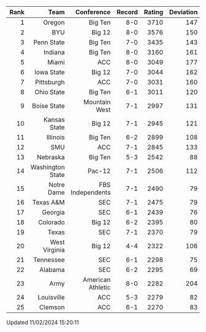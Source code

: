 | Rank  | Team                 | Conference           | Record   | Rating | Deviation |
| ---:  | ---:                 | ---:                 | ---:     | ---:   | ---:      |
| 1     | Oregon               | Big Ten              | 8-0      | 3710   | 147       |
| 2     | BYU                  | Big 12               | 8-0      | 3576   | 150       |
| 3     | Penn State           | Big Ten              | 7-0      | 3435   | 143       |
| 4     | Indiana              | Big Ten              | 8-0      | 3160   | 161       |
| 5     | Miami                | ACC                  | 8-0      | 3049   | 177       |
| 6     | Iowa State           | Big 12               | 7-0      | 3044   | 162       |
| 7     | Pittsburgh           | ACC                  | 7-0      | 3031   | 160       |
| 8     | Ohio State           | Big Ten              | 6-1      | 3011   | 120       |
| 9     | Boise State          | Mountain West        | 7-1      | 2997   | 131       |
| 10    | Kansas State         | Big 12               | 7-1      | 2945   | 121       |
| 11    | Illinois             | Big Ten              | 6-2      | 2899   | 108       |
| 12    | SMU                  | ACC                  | 7-1      | 2845   | 133       |
| 13    | Nebraska             | Big Ten              | 5-3      | 2542   | 88        |
| 14    | Washington State     | Pac-12               | 7-1      | 2506   | 112       |
| 15    | Notre Dame           | FBS Independents     | 7-1      | 2490   | 79        |
| 16    | Texas A&M            | SEC                  | 7-1      | 2475   | 79        |
| 17    | Georgia              | SEC                  | 6-1      | 2439   | 76        |
| 18    | Colorado             | Big 12               | 6-2      | 2395   | 80        |
| 19    | Texas                | SEC                  | 7-1      | 2370   | 79        |
| 20    | West Virginia        | Big 12               | 4-4      | 2322   | 106       |
| 21    | Tennessee            | SEC                  | 6-1      | 2298   | 75        |
| 22    | Alabama              | SEC                  | 6-2      | 2295   | 69        |
| 23    | Army                 | American Athletic    | 8-0      | 2282   | 204       |
| 24    | Louisville           | ACC                  | 5-3      | 2279   | 82        |
| 25    | Clemson              | ACC                  | 6-1      | 2270   | 83        |

Updated 11/02/2024 15:20:11
